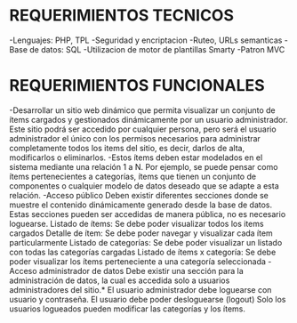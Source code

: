 # REQUERIMIENTOS TECNICOS
-Lenguajes: PHP, TPL
-Seguridad y encriptacion
-Ruteo, URLs semanticas
-Base de datos: SQL
-Utilizacion de motor de plantillas Smarty
-Patron MVC

# REQUERIMIENTOS FUNCIONALES
-Desarrollar un sitio web dinámico que permita visualizar un conjunto de ítems cargados y gestionados dinámicamente por un usuario administrador. 
Este sitio podrá ser accedido por cualquier persona, pero será el usuario administrador el único con los permisos necesarios para administrar completamente todos los items del sitio, es decir, darlos de alta, modificarlos o eliminarlos. 
-Estos ítems deben estar modelados en el sistema mediante una relación 1 a N. Por ejemplo, se puede pensar como ítems pertenecientes a categorías, ítems que tienen un conjunto de componentes o cualquier modelo de datos deseado que se adapte a esta relación.
-Acceso público 
  Deben existir diferentes secciones donde se muestre el contenido dinámicamente generado desde la base de datos. Estas secciones pueden ser accedidas de manera pública, no es necesario loguearse.
  Listado de ítems: Se debe poder visualizar todos los items cargados
  Detalle de ítem: Se debe poder navegar y visualizar cada ítem particularmente 
  Listado de categorías: Se debe poder visualizar un listado con todas las categorías cargadas
  Listado de ítems x categoría: Se debe poder visualizar los ítems perteneciente a una categoría seleccionada
-Acceso administrador de datos 
  Debe existir una sección para la administración de datos, la cual es accedida solo a usuarios administradores del sitio.*
  El usuario administrador debe loguearse con usuario y contraseña.
  El usuario debe poder desloguearse (logout)
  Solo los usuarios logueados pueden modificar las categorías y los ítems.
